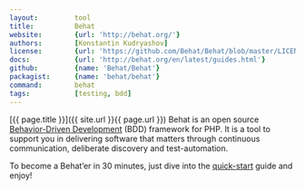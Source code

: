 ```yaml
---
layout:         tool
title:          Behat          
website:        {url: 'http://behat.org/'} 
authors:        [Konstantin Kudryashov]
license:        {url: 'https://github.com/Behat/Behat/blob/master/LICENSE', label: 'MIT'} 
docs:           {url: 'http://behat.org/en/latest/guides.html'} 
github:         {name: 'Behat/Behat'} 
packagist:      {name: 'behat/behat'}
command:        behat        
tags:           [testing, bdd]
---
```


[{{ page.title }}]({{ site.url }}{{ page.url }}) Behat is an open source [Behavior-Driven Development](https://en.wikipedia.org/wiki/Behavior-driven_development) (BDD) framework for PHP.
It is a tool to support you in delivering software that matters through continuous communication, deliberate discovery and test-automation.

<!--more--> 

To become a Behat’er in 30 minutes, just dive into the [quick-start](http://behat.org/en/latest/quick_start.html) guide and enjoy!

